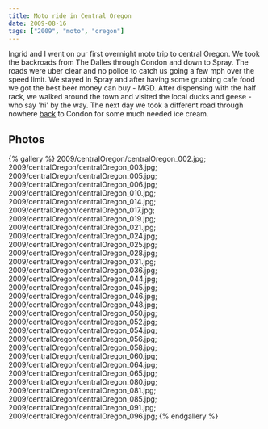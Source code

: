 ```yaml
---
title: Moto ride in Central Oregon
date: 2009-08-16
tags: ["2009", "moto", "oregon"]
---
```

Ingrid and I went on our first overnight moto trip to central Oregon.  We took the backroads from The Dalles through Condon and down to Spray.  The roads were uber clear and no police to catch us going a few mph over the speed limit.  We stayed in Spray and after having some grubbing cafe food we got the best beer money can buy - MGD.  After dispensing with the half rack, we walked around the town and visited the local ducks and geese - who say 'hi' by the way.  The next day we took a different road through nowhere <a href="http://vimeo.com/6172887">back</a> to Condon for some much needed ice cream.

## Photos 

{% gallery %} 
2009/centralOregon/centralOregon_002.jpg;
2009/centralOregon/centralOregon_003.jpg;
2009/centralOregon/centralOregon_005.jpg;
2009/centralOregon/centralOregon_006.jpg;
2009/centralOregon/centralOregon_010.jpg;
2009/centralOregon/centralOregon_014.jpg;
2009/centralOregon/centralOregon_017.jpg;
2009/centralOregon/centralOregon_019.jpg;
2009/centralOregon/centralOregon_021.jpg;
2009/centralOregon/centralOregon_024.jpg;
2009/centralOregon/centralOregon_025.jpg;
2009/centralOregon/centralOregon_028.jpg;
2009/centralOregon/centralOregon_031.jpg;
2009/centralOregon/centralOregon_036.jpg;
2009/centralOregon/centralOregon_044.jpg;
2009/centralOregon/centralOregon_045.jpg;
2009/centralOregon/centralOregon_046.jpg;
2009/centralOregon/centralOregon_048.jpg;
2009/centralOregon/centralOregon_050.jpg;
2009/centralOregon/centralOregon_052.jpg;
2009/centralOregon/centralOregon_054.jpg;
2009/centralOregon/centralOregon_056.jpg;
2009/centralOregon/centralOregon_058.jpg;
2009/centralOregon/centralOregon_060.jpg;
2009/centralOregon/centralOregon_064.jpg;
2009/centralOregon/centralOregon_065.jpg;
2009/centralOregon/centralOregon_080.jpg;
2009/centralOregon/centralOregon_081.jpg;
2009/centralOregon/centralOregon_085.jpg;
2009/centralOregon/centralOregon_091.jpg;
2009/centralOregon/centralOregon_096.jpg;
{% endgallery %}
